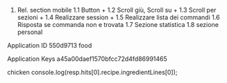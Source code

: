 1. Rel. section mobile
   1.1 Button +
   1.2 Scroll giù, Scroll su +
   1.3 Scroll per sezioni +
   1.4 Realizzare session +
   1.5 Realizzare lista dei commandi
   1.6 Risposta se commanda non e trovata
   1.7 Sezione statistica
   1.8 sezione personal

Application ID
550d9713 food

Application Keys
a45a00daef1570bfcc72d4fd86991465

chicken
console.log(resp.hits[0].recipe.ingredientLines[0]);
